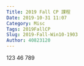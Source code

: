 ```yaml
---
Title: 2019 Fall CP 課程
Date: 2019-10-31 11:07
Category: Misc
Tags: 2019FallCP
Slug: 2019-Fall-Win10-1903
Author: 40823120
---
```


<!--PELICAN_NED_SUMMARY-->

123
46
789

<!-- for LaTeX equations -->
<script src="https://40823120.github.io/web/math/MathJax.js?config=TeX-MML-AM_CHTML" type="text/javascript"></script>
